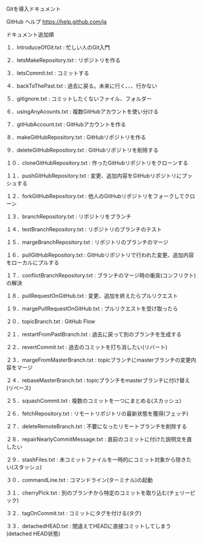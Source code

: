 Gitを導入ドキュメント

GitHub ヘルプ
https://help.github.com/ja

ドキュメント追加順

１．IntroduceOfGit.txt : 忙しい人のGit入門

２．letsMakeRepository.txt : リポジトリを作る

３．letsCommit.txt : コミットする

４．backToThePast.txt : 過去に戻る。未来に行く、、、行かない

５．gitIgnore.txt : コミットしたくないファイル、フォルダー

６．usingAnyAcounts.txt : 複数GitHubアカウントを使い分ける

７．gitHubAccount.txt : GitHubアカウントを作る

８．makeGitHubRepository.txt : GitHubリポジトリを作る

９．deleteGitHubRepository.txt : GitHubリポジトリを削除する

１０．cloneGitHubRepository.txt : 作ったGitHubリポジトリをクローンする

１１．pushGitHubRepository.txt : 変更、追加内容をGitHubリポジトリにプッシュする

１２．forkGitHubRepository.txt : 他人のGitHubリポジトリをフォークしてクローン

１３．branchRepository.txt : リポジトリをブランチ

１４．testBranchRepository.txt : リポジトリのブランチのテスト

１５．margeBranchRepository.txt : リポジトリのブランチのマージ

１６．pullGitHubRepository.txt : GitHubリポジトリで行われた変更、追加内容をローカルにプルする

１７．conflictBranchRepository.txt : ブランチのマージ時の衝突(コンフリクト)の解決

１８．pullRequestOnGitHub.txt : 変更、追加を終えたらプルリクエスト

１９．margePullRequestOnGitHub.txt : プルリクエストを受け取ったら

２０．topicBranch.txt : GitHub Flow

２１．restartFromPastBranch.txt : 過去に戻って別のブランチを生成する

２２．revertCommit.txt : 過去のコミットを打ち消したい(リバート)

２３．margeFromMasterBranch.txt : topicブランチにmasterブランチの変更内容をマージ

２４．rebaseMasterBranch.txt : topicブランチをmasterブランチに付け替え(リベース)

２５．squashCommit.txt : 複数のコミットを一つにまとめる(スカッシュ)

２６．fetchRepository.txt : リモートリポジトリの最新状態を獲得(フェッチ)

２７．deleteRemoteBranch.txt : 不要になったリモートブランチを削除する

２８．repairNearlyCommitMessage.txt : 直前のコミットに付けた説明文を直したい

２９．stashFiles.txt : 未コミットファイルを一時的にコミット対象から除きたい(スタッシュ)

３０．commandLine.txt : コマンドライン(ターミナル)の起動

３１．cherryPick.txt : 別のブランチから特定のコミットを取り込む(チェリーピック)

３２．tagOnCommit.txt : コミットにタグを付ける(タグ)

３３．detachedHEAD.txt : 間違えてHEADに直接コミットしてしまう(detached HEAD状態)

